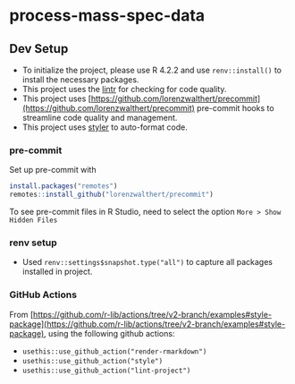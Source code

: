 # process-mass-spec-data

## Dev Setup

* To initialize the project, please use R 4.2.2 and use `renv::install()` to install the necessary packages.
* This project uses the [lintr](https://github.com/r-lib/lintr) for checking for code quality.
* This project uses [https://github.com/lorenzwalthert/precommit](https://github.com/lorenzwalthert/precommit) pre-commit hooks to streamline code quality and management.
* This project uses [styler](https://styler.r-lib.org/) to auto-format code.

### pre-commit

Set up pre-commit with

```R
install.packages("remotes")
remotes::install_github("lorenzwalthert/precommit")
```

To see pre-commit files in R Studio, need to select the option `More > Show Hidden Files`

### renv setup

* Used `renv::settings$snapshot.type("all")` to capture all packages installed in project.

### GitHub Actions

From [https://github.com/r-lib/actions/tree/v2-branch/examples#style-package](https://github.com/r-lib/actions/tree/v2-branch/examples#style-package), using the following github actions:

* `usethis::use_github_action("render-rmarkdown")`
* `usethis::use_github_action("style")`
* `usethis::use_github_action("lint-project")`
